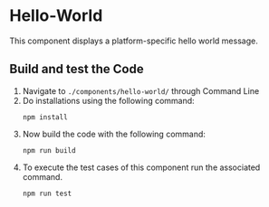 # Hello-World

This component displays a platform-specific hello world message.

## Build and test the Code

1. Navigate to `./components/hello-world/` through Command Line
2. Do installations using the following command:
   ```
   npm install
   ```
3. Now build the code with the following command:
   ```
   npm run build
   ```
4. To execute the test cases of this component run the associated command.
   ```
   npm run test
   ```

